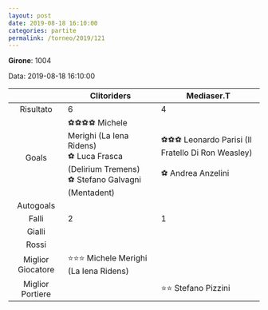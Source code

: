 ```yaml
---
layout: post
date: 2019-08-18 16:10:00
categories: partite
permalink: /torneo/2019/121
---
```

**Girone**: 1004

Data: 2019-08-18 16:10:00

| | Clitoriders | Mediaser.T |
|:-----:|-----|-----|
Risultato|6|4
Goals|⚽⚽⚽⚽ Michele Merighi (La Iena Ridens)<br/>⚽ Luca Frasca (Delirium Tremens)<br/>⚽ Stefano Galvagni (Mentadent)|⚽⚽⚽ Leonardo Parisi (Il Fratello Di Ron Weasley)<br/><br/>⚽ Andrea Anzelini<br/>
Autogoals||
Falli|2|1
Gialli||
Rossi||
Miglior Giocatore|⭐⭐⭐ Michele Merighi (La Iena Ridens)<br/>|
Miglior Portiere||⭐⭐ Stefano Pizzini<br/>